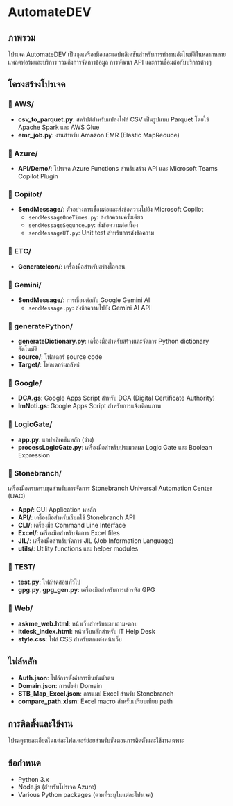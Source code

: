 # AutomateDEV

## ภาพรวม
โปรเจค AutomateDEV เป็นชุดเครื่องมือและแอปพลิเคชันสำหรับการทำงานอัตโนมัติในหลากหลายแพลตฟอร์มและบริการ รวมถึงการจัดการข้อมูล การพัฒนา API และการเชื่อมต่อกับบริการต่างๆ

## โครงสร้างโปรเจค

### 📁 AWS/
- **csv_to_parquet.py**: สคริปต์สำหรับแปลงไฟล์ CSV เป็นรูปแบบ Parquet โดยใช้ Apache Spark และ AWS Glue
- **emr_job.py**: งานสำหรับ Amazon EMR (Elastic MapReduce)

### 📁 Azure/
- **API/Demo/**: โปรเจค Azure Functions สำหรับสร้าง API และ Microsoft Teams Copilot Plugin

### 📁 Copilot/
- **SendMessage/**: ตัวอย่างการเชื่อมต่อและส่งข้อความไปยัง Microsoft Copilot
  - `sendMessageOneTimes.py`: ส่งข้อความครั้งเดียว
  - `sendMessageSequnce.py`: ส่งข้อความต่อเนื่อง
  - `sendMessageUT.py`: Unit test สำหรับการส่งข้อความ

### 📁 ETC/
- **GenerateIcon/**: เครื่องมือสำหรับสร้างไอคอน

### 📁 Gemini/
- **SendMessage/**: การเชื่อมต่อกับ Google Gemini AI
  - `sendMessage.py`: ส่งข้อความไปยัง Gemini AI API

### 📁 generatePython/
- **generateDictionary.py**: เครื่องมือสำหรับสร้างและจัดการ Python dictionary อัตโนมัติ
- **source/**: โฟลเดอร์ source code
- **Target/**: โฟลเดอร์ผลลัพธ์

### 📁 Google/
- **DCA.gs**: Google Apps Script สำหรับ DCA (Digital Certificate Authority)
- **ImNoti.gs**: Google Apps Script สำหรับการแจ้งเตือนภาพ

### 📁 LogicGate/
- **app.py**: แอปพลิเคชันหลัก (ว่าง)
- **processLogicGate.py**: เครื่องมือสำหรับประมวลผล Logic Gate และ Boolean Expression

### 📁 Stonebranch/
เครื่องมือครบครบชุดสำหรับการจัดการ Stonebranch Universal Automation Center (UAC)
- **App/**: GUI Application หหลัก
- **API/**: เครื่องมือสำหรับเรียกใช้ Stonebranch API
- **CLI/**: เครื่องมือ Command Line Interface
- **Excel/**: เครื่องมือสำหรับจัดการ Excel files
- **JIL/**: เครื่องมือสำหรับจัดการ JIL (Job Information Language)
- **utils/**: Utility functions และ helper modules

### 📁 TEST/
- **test.py**: ไฟล์ทดสอบทั่วไป
- **gpg.py**, **gpg_gen.py**: เครื่องมือสำหรับการเข้ารหัส GPG

### 📁 Web/
- **askme_web.html**: หน้าเว็บสำหรับระบบถาม-ตอบ
- **itdesk_index.html**: หน้าเว็บหลักสำหรับ IT Help Desk
- **style.css**: ไฟล์ CSS สำหรับตกแต่งหน้าเว็บ

## ไฟล์หลัก
- **Auth.json**: ไฟล์การตั้งค่าการยืนยันตัวตน
- **Domain.json**: การตั้งค่า Domain
- **STB_Map_Excel.json**: การแมป Excel สำหรับ Stonebranch
- **compare_path.xlsm**: Excel macro สำหรับเปรียบเทียบ path

## การติดตั้งและใช้งาน
โปรดดูรายละเอียดในแต่ละโฟลเดอร์ย่อยสำหรับขั้นตอนการติดตั้งและใช้งานเฉพาะ

## ข้อกำหนด
- Python 3.x
- Node.js (สำหรับโปรเจค Azure)
- Various Python packages (ตามที่ระบุในแต่ละโปรเจค)